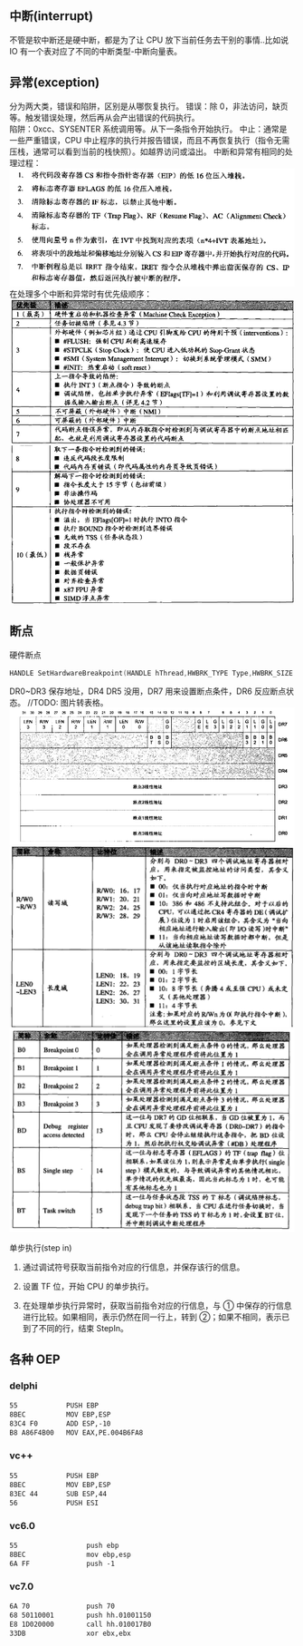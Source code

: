 ## 中断(interrupt)

不管是软中断还是硬中断，都是为了让 CPU 放下当前任务去干别的事情..比如说 IO
有一个表对应了不同的中断类型-中断向量表。

## 异常(exception)

分为两大类，错误和陷阱，区别是从哪恢复执行。
错误：除 0，非法访问，缺页等。触发错误处理，然后再从会产出错误的代码执行。  
陷阱：0xcc、SYSENTER 系统调用等。从下一条指令开始执行。
中止：通常是一些严重错误，CPU 中止程序的执行并报告错误，而且不再恢复执行（指令无需压栈，通常可以看到当前的栈快照）。如越界访问或溢出。
中断和异常有相同的处理过程：
![](2019-10-15-10-01-28.png)
在处理多个中断和异常时有优先级顺序：
![](2019-10-15-10-02-06.png)
![](2019-10-15-10-02-14.png)

## 断点

硬件断点

```c
HANDLE SetHardwareBreakpoint(HANDLE hThread,HWBRK_TYPE Type,HWBRK_SIZE Size,void* s);
```

DR0~DR3 保存地址，DR4 DR5 没用，DR7 用来设置断点条件，DR6 反应断点状态。
//TODO: 图片转表格。
![](2019-10-15-09-56-33.png)
![](2019-10-15-09-57-07.png)
![](2019-10-15-09-57-15.png)

单步执行(step in)

1. 通过调试符号获取当前指令对应的行信息，并保存该行的信息。

2. 设置 TF 位，开始 CPU 的单步执行。

3. 在处理单步执行异常时，获取当前指令对应的行信息，与 ① 中保存的行信息进行比较。如果相同，表示仍然在同一行上，转到 ②；如果不相同，表示已到了不同的行，结束 StepIn。

## 各种 OEP

### delphi

```
55            PUSH EBP
8BEC          MOV EBP,ESP
83C4 F0       ADD ESP,-10
B8 A86F4B00   MOV EAX,PE.004B6FA8
```

### vc++

```
55            PUSH EBP
8BEC          MOV EBP,ESP
83EC 44       SUB ESP,44
56            PUSH ESI
```

### vc6.0

```
55                 push ebp
8BEC               mov ebp,esp
6A FF              push -1
```

### vc7.0

```
6A 70              push 70
68 50110001        push hh.01001150
E8 1D020000        call hh.010017B0
33DB               xor ebx,ebx
```
